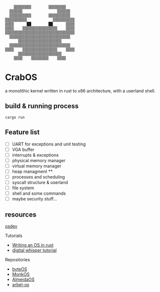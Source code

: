 
```Text
    ▒▒▒▒▒▒▒▒        ▒▒▒▒▒▒▒▒    
  ▒▒▒▒▒▒                ▒▒▒▒▒▒  
  ▒▒▒▒▒▒▒▒▒▒        ▒▒▒▒▒▒▒▒▒▒  
▒▒▒▒▒▒▒▒▒▒            ▒▒▒▒▒▒▒▒▒▒
▒▒▒▒      ██        ██      ▒▒▒▒
▒▒▒▒    ▒▒▒▒▒▒▒▒▒▒▒▒▒▒▒▒    ▒▒▒▒
▒▒▒▒▒▒▒▒▒▒▒▒▒▒▒▒▒▒▒▒▒▒▒▒▒▒▒▒▒▒▒▒
  ▒▒▒▒▒▒▒▒▒▒▒▒▒▒▒▒▒▒▒▒▒▒▒▒▒▒▒▒  
      ▒▒▒▒▒▒▒▒▒▒▒▒▒▒▒▒▒▒▒▒      
  ▒▒▒▒▒▒▒▒▒▒▒▒▒▒▒▒▒▒▒▒▒▒▒▒▒▒▒▒  
▒▒▒▒    ▒▒▒▒▒▒▒▒▒▒▒▒▒▒▒▒    ▒▒▒▒
      ▒▒▒▒▒▒▒▒▒▒▒▒▒▒▒▒▒▒▒▒      
    ▒▒▒▒    ▒▒▒▒▒▒▒▒    ▒▒▒▒    
```

# CrabOS

a monolithic kernel written in rust to x86 architecture, with a userland shell.



## build & running process

`cargo run`

## Feature list

- [ ] UART for exceptions and unit testing
- [ ] VGA buffer
- [ ] interrupts & exceptions
- [ ] physical memory manager
- [ ] virtual memory manager
- [ ] heap managment **
- [ ] processes and scheduling
- [ ] syscall structure & userland
- [ ] file system
- [ ] shell and some commands
- [ ] maybe security stuff...

## resources

[osdev](https://wiki.osdev.org/Main_Page)

Tutorials

- [Writing an OS in rust](https://os.phil-opp.com/)
- [digital whisper tutorial](https://www.digitalwhisper.co.il/files/Zines/0x1E/DW30-4-OsDev.pdf)

Repositories

- [byteOS](https://github.com/64/ByteOS)
- [MonkOS](https://github.com/beevik/MonkOS)
- [AlmeidaOS](https://github.com/PauloMigAlmeida/AlmeidaOS)
- [arbel-os](https://github.com/arbel03/os)
